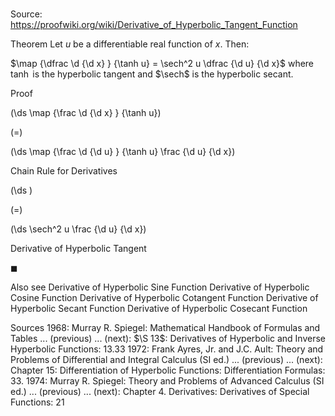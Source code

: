 # 

Source: https://proofwiki.org/wiki/Derivative_of_Hyperbolic_Tangent_Function



Theorem
Let $u$ be a differentiable real function of $x$.
Then:

$\map {\dfrac \d {\d x} } {\tanh u} = \sech^2 u \dfrac {\d u} {\d x}$
where $\tanh$ is the hyperbolic tangent and $\sech$ is the hyperbolic secant.


Proof













\(\ds \map {\frac \d {\d x} } {\tanh u}\)

\(=\)







\(\ds \map {\frac \d {\d u} } {\tanh u} \frac {\d u} {\d x}\)





Chain Rule for Derivatives














\(\ds \)

\(=\)







\(\ds \sech^2 u \frac {\d u} {\d x}\)





Derivative of Hyperbolic Tangent



$\blacksquare$


Also see
Derivative of Hyperbolic Sine Function
Derivative of Hyperbolic Cosine Function
Derivative of Hyperbolic Cotangent Function
Derivative of Hyperbolic Secant Function
Derivative of Hyperbolic Cosecant Function


Sources
1968: Murray R. Spiegel: Mathematical Handbook of Formulas and Tables ... (previous) ... (next): $\S 13$: Derivatives of Hyperbolic and Inverse Hyperbolic Functions: $13.33$
1972: Frank Ayres, Jr. and J.C. Ault: Theory and Problems of Differential and Integral Calculus (SI ed.) ... (previous) ... (next): Chapter $15$: Differentiation of Hyperbolic Functions: Differentiation Formulas: $33$.
1974: Murray R. Spiegel: Theory and Problems of Advanced Calculus (SI ed.) ... (previous) ... (next): Chapter $4$. Derivatives: Derivatives of Special Functions: $21$




